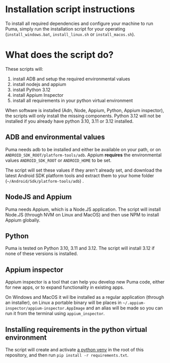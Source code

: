 # Installation script instructions

To install all required dependencies and configure your machine to run Puma, simply run the installation script for your
operating (`install_windows.bat`, `install_linux.sh` or `install_macos.sh`).

# What does the script do?

These scripts will:
1. install ADB and setup the required environmental values
2. install nodejs and appium
3. install Python 3.12
4. install Appium Inspector
5. install all requirements in your python virtual environment

When software is installed (Adn, Node, Appium, Python, Appium inspector), the scripts will only install the missing 
components. Python 3.12 will not be installed if you already have python 3.10, 3.11 or 3.12 installed.  

## ADB and environmental values
Puma needs adb to be installed and either be available on your path, or on `ANDROID_SDK_ROOT/platform-tools/adb`.
Appium **requires** the environmental values `ANDROID_SDK_ROOT` or `ANDROID_HOME` to be set.

The script will set these values if they aren't already set, and download the latest Android SDK platform tools and
extract them to your home folder (`~/Android/Sdk/platform-tools/adb`) .

## NodeJS and Appium
Puma needs Appium, which is a Node.JS application.
The script will install Node.JS (through NVM on Linux and MacOS) and then use NPM to install Appium globally.

## Python
Puma is tested on Python 3.10, 3.11 and 3.12. The script will install 3.12 if none of these versions is installed.

## Appium inspector
Appium inspector is a tool that can help you develop new Puma code, either for new apps, or to expand functionality in
existing apps.

On Windows and MacOS it wil lbe installed as a regular application (through an installer), on Linux a portable binary
will be places in `~/.appium-inspector/appium-inspector.AppImage` and an alias will be made so you can run it from
the terminal using `appium_inspector`.

## Installing requirements in the python virtual environment
The script will create and activate [a python venv](https://docs.python.org/3/library/venv.html) in the root of this
repository, and then run `pip install -r requirements.txt`.
